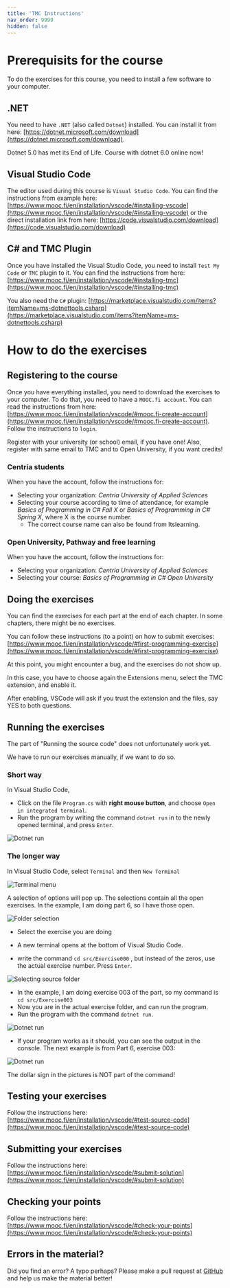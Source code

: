 ```yaml
---
title: 'TMC Instructions'
nav_order: 9999
hidden: false
---
```


# Prerequisits for the course


To do the exercises for this course, you need to install a few software to your computer.

## .NET
You need to have `.NET` (also called `Dotnet`) installed. You can install it from here: [https://dotnet.microsoft.com/download](https://dotnet.microsoft.com/download). 

<Note>Dotnet 5.0 has met its End of Life. Course with dotnet 6.0 online now!</Note>

## Visual Studio Code

The editor used during this course is `Visual Studio Code`. You can find the instructions from example here: [https://www.mooc.fi/en/installation/vscode/#installing-vscode](https://www.mooc.fi/en/installation/vscode/#installing-vscode) or the direct installation link from here: [https://code.visualstudio.com/download](https://code.visualstudio.com/download)

## C# and TMC Plugin

Once you have installed the Visual Studio Code, you need to install `Test My Code` or `TMC` plugin to it. You can find the instructions from here: [https://www.mooc.fi/en/installation/vscode/#installing-tmc](https://www.mooc.fi/en/installation/vscode/#installing-tmc)

You also need the `C#` plugin: [https://marketplace.visualstudio.com/items?itemName=ms-dotnettools.csharp](https://marketplace.visualstudio.com/items?itemName=ms-dotnettools.csharp)


# How to do the exercises

## Registering to the course

Once you have everything installed, you need to download the exercises to your computer. To do that, you need to have a `MOOC.fi account`. You can read the instructions from here: [https://www.mooc.fi/en/installation/vscode/#mooc.fi-create-account](https://www.mooc.fi/en/installation/vscode/#mooc.fi-create-account). Follow the instructions to `login`.

<Note>
Register with your university (or school) email, if you have one!
Also, register with same email to TMC and to Open University, if you want credits!
</Note>

### Centria students

When you have the account, follow the instructions for:
- Selecting your organization: *Centria University of Applied Sciences*
- Selecting your course according to time of attendance, for example *Basics of Programming in C# Fall X* or *Basics of Programming in C# Spring X*, where X is the course number.
    - The correct course name can also be found from Itslearning.

### Open University, Pathway and free learning

When you have the account, follow the instructions for:
- Selecting your organization: *Centria University of Applied Sciences*
- Selecting your course: *Basics of Programming in C# Open University*

## Doing the exercises

You can find the exercises for each part at the end of each chapter. In some chapters, there might be no exercises.

You can follow these instructions (to a point) on how to submit exercises: 
[https://www.mooc.fi/en/installation/vscode/#first-programming-exercise](https://www.mooc.fi/en/installation/vscode/#first-programming-exercise)

<Note>
At this point, you might encounter a bug, and the exercises do not show up.

In this case, you have to choose again the Extensions menu, select the TMC extension, and enable it.

After enabling, VSCode will ask if you trust the extension and the files, say YES to both questions.
</Note>


## Running the exercises

<Note>
The part of "Running the source code" does not unfortunately work yet.

We have to run our exercises manually, if we want to do so.
</Note>

### Short way

In Visual Studio Code,
* Click on the file `Program.cs` with **right mouse button**, and choose `Open in integrated terminal`.
* Run the program by writing the command `dotnet run` in to the newly opened terminal, and press `Enter`.

![Dotnet run](https://github.com/centria/basic-csharp/raw/master/src/images/dotnet-run.png)

### The longer way

In Visual Studio Code, select `Terminal` and then `New Terminal`

![Terminal menu](https://github.com/centria/basic-csharp/raw/master/src/images/new-terminal.png)

A selection of options will pop up. The selections contain all the open exercises. In the example, I am doing part 6, so I have those open.

![Folder selection](https://github.com/centria/basic-csharp/raw/master/src/images/select-folder.png)

* Select the exercise you are doing
* A new terminal opens at the bottom of Visual Studio Code.

* write the command `cd src/Exercise000` , but instead of the zeros, use the actual exercise number. Press `Enter`.

![Selecting source folder](https://github.com/centria/basic-csharp/raw/master/src/images/exercise003.png)

* In the example, I am doing exercise 003 of the part, so my command is `cd src/Exercise003`
* Now you are in the actual exercise folder, and can run the program.
* Run the program with the command `dotnet run`. 

![Dotnet run](https://github.com/centria/basic-csharp/raw/master/src/images/dotnet-run.png)

* If your program works as it should, you can see the output in the console. The next example is from Part 6, exercise 003:

![Dotnet run](https://github.com/centria/basic-csharp/raw/master/src/images/dotnet-print.png)

<Note>The dollar sign in the pictures is NOT part of the command! </Note>


## Testing your exercises

Follow the instructions here: [https://www.mooc.fi/en/installation/vscode/#test-source-code](https://www.mooc.fi/en/installation/vscode/#test-source-code)

## Submitting your exercises

Follow the instructions here: [https://www.mooc.fi/en/installation/vscode/#submit-solution](https://www.mooc.fi/en/installation/vscode/#submit-solution)

## Checking your points

Follow the instructions here: [https://www.mooc.fi/en/installation/vscode/#check-your-points](https://www.mooc.fi/en/installation/vscode/#check-your-points)

## Errors in the material?

Did you find an error? A typo perhaps? Please make a pull request at [GitHub](https://github.com/centria/basic-csharp/tree/master/src/content) and help us make the material better!
